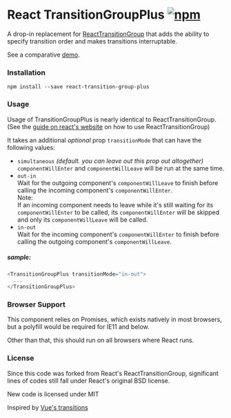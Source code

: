 # React TransitionGroupPlus [![npm](https://img.shields.io/npm/v/react-transition-group-plus.svg?style=flat-square)]()

A drop-in replacement for [ReactTransitionGroup](https://facebook.github.io/react/docs/animation.html#low-level-api-reacttransitiongroup) that adds the ability to specify transition order and makes transitions interruptable.

See a comparative [demo](cheapsteak.github.com/react-transition-group-plus).

### Installation

```
npm install --save react-transition-group-plus
```

### Usage 

Usage of TransitionGroupPlus is nearly identical to ReactTransitionGroup. (See the [guide on react's website]((https://facebook.github.io/react/docs/animation.html#low-level-api-reacttransitiongroup)) on how to use ReactTransitionGroup)  

It takes an additional _optional_ prop `transitionMode` that can have the following values:  

- `simultaneous` _(default. you can leave out this prop out altogether)_  
  `componentWillEnter` and `componentWillLeave` will be run at the same time.  
- `out-in`  
  Wait for the outgoing component's `componentWillLeave` to finish before calling the incoming component's `componentWillEnter`.  
  Note:  
  If an incoming component needs to leave while it's still waiting for its `componentWillEnter` to be called, its `componentWillEnter` will be skipped and only its `componentWillLeave` will be called.
- `in-out`  
  Wait for the incoming component's `componentWillEnter` to finish before calling the outgoing component's `componentWillLeave`.

##### sample:
```js
<TransitionGroupPlus transitionMode="in-out">
  ...
</TransitionGroupPlus>
```

### Browser Support

This component relies on Promises, which exists natively in most browsers, but a polyfill would be required for IE11 and below.

Other than that, this should run on all browsers where React runs.

### License

Since this code was forked from React's ReactTransitionGroup, significant lines of codes still fall under React's original BSD license.  

New code is licensed under MIT


Inspired by [Vue's transitions](http://vuejs.org/guide/transitions.html#JavaScript_Transitions)